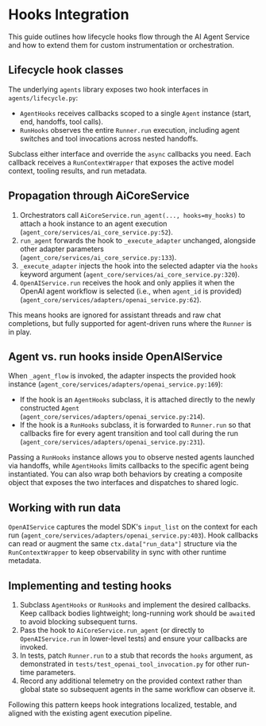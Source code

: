 # Hooks Integration

This guide outlines how lifecycle hooks flow through the AI Agent Service and
how to extend them for custom instrumentation or orchestration.

## Lifecycle hook classes

The underlying `agents` library exposes two hook interfaces in
`agents/lifecycle.py`:

- `AgentHooks` receives callbacks scoped to a single `Agent` instance (start,
  end, handoffs, tool calls).
- `RunHooks` observes the entire `Runner.run` execution, including agent
  switches and tool invocations across nested handoffs.

Subclass either interface and override the `async` callbacks you need. Each
callback receives a `RunContextWrapper` that exposes the active model context,
tooling results, and run metadata.

## Propagation through AiCoreService

1. Orchestrators call `AiCoreService.run_agent(..., hooks=my_hooks)` to attach a
   hook instance to an agent execution (`agent_core/services/ai_core_service.py:52`).
2. `run_agent` forwards the hook to `_execute_adapter` unchanged, alongside
   other adapter parameters (`agent_core/services/ai_core_service.py:133`).
3. `_execute_adapter` injects the hook into the selected adapter via the
   `hooks` keyword argument (`agent_core/services/ai_core_service.py:320`).
4. `OpenAIService.run` receives the hook and only applies it when the OpenAI
   agent workflow is selected (i.e., when `agent_id` is provided)
   (`agent_core/services/adapters/openai_service.py:62`).

This means hooks are ignored for assistant threads and raw chat completions, but
fully supported for agent-driven runs where the `Runner` is in play.

## Agent vs. run hooks inside OpenAIService

When `_agent_flow` is invoked, the adapter inspects the provided hook instance
(`agent_core/services/adapters/openai_service.py:169`):

- If the hook is an `AgentHooks` subclass, it is attached directly to the newly
  constructed `Agent` (`agent_core/services/adapters/openai_service.py:214`).
- If the hook is a `RunHooks` subclass, it is forwarded to `Runner.run` so that
  callbacks fire for every agent transition and tool call during the run
  (`agent_core/services/adapters/openai_service.py:231`).

Passing a `RunHooks` instance allows you to observe nested agents launched via
handoffs, while `AgentHooks` limits callbacks to the specific agent being
instantiated. You can also wrap both behaviors by creating a composite object
that exposes the two interfaces and dispatches to shared logic.

## Working with run data

`OpenAIService` captures the model SDK's `input_list` on the context for each
run (`agent_core/services/adapters/openai_service.py:403`). Hook callbacks can
read or augment the same `ctx.data["run_data"]` structure via the
`RunContextWrapper` to keep observability in sync with other runtime metadata.

## Implementing and testing hooks

1. Subclass `AgentHooks` or `RunHooks` and implement the desired callbacks. Keep
   callback bodies lightweight; long-running work should be `await`ed to avoid
   blocking subsequent turns.
2. Pass the hook to `AiCoreService.run_agent` (or directly to
   `OpenAIService.run` in lower-level tests) and ensure your callbacks are
   invoked.
3. In tests, patch `Runner.run` to a stub that records the `hooks` argument, as
   demonstrated in `tests/test_openai_tool_invocation.py` for other run-time
   parameters.
4. Record any additional telemetry on the provided context rather than global
   state so subsequent agents in the same workflow can observe it.

Following this pattern keeps hook integrations localized, testable, and aligned
with the existing agent execution pipeline.
